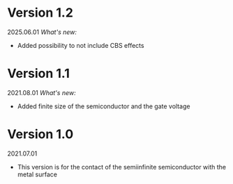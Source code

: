 #  Version 1.2
2025.06.01 *What's new:*
- Added possibility to not include CBS effects 

#  Version 1.1
2021.08.01 *What's new:*
- Added finite size of the semiconductor and the gate voltage

#  Version 1.0
2021.07.01
- This version is for the contact of the semiinfinite semiconductor with the metal surface
  
